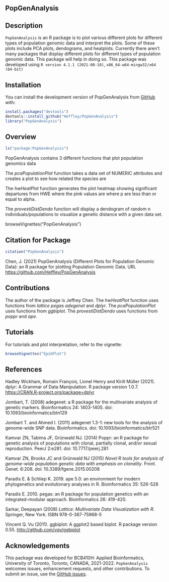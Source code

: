 
## PopGenAnalysis

<!-- badges: start -->
<!-- badges: end -->

## Description

`PopGenAnalysis` is an R package is to plot various different plots for
different types of population genomic data and interpret the plots. Some
of these plots include PCA plots, dendograms, and heatplots. Currently
there aren’t many packages that display different plots for different
types of population genomic data. This package will help in doing so.
This package was developed using `R version 4.1.1 (2021-08-10)`,
`x86_64-w64-mingw32/x64 (64-bit)`

## Installation

You can install the development version of PopGenAnalysis from
[GitHub](https://github.com/) with:

``` r
install.packages("devtools")
devtools::install_github("Heffley/PopGenAnalysis")
library("PopGenAnalysis")
```

## Overview

``` r
ls("package:PopGenAnalysis")
```

PopGenAnalysis contains 3 different functions that plot population
genomics data

The *pcaPopulationPlot* function takes a data set of NUMERIC attributes
and creates a plot to see how related the species are

The *hwHeatPlot* function generates the plot heatmap showing significant
departures from HWE where the pink values are where p are less than or
equal to alpha.

The *provestiDistDendo* function will display a dendogram of random n
individuals/populations to visualize a genetic distance with a given
data set.

browseVignettes(“PopGenAnalysis”)

## Citation for Package

``` r
citation("PopGenAnalysis")
```

Chen, J. (2021) PopGenAnalysis (Different Plots for Population Genomic
Data): an R package for plotting Population Genomic Data. URL
<https://github.com/Heffley/PopGenAnalysis>

## Contributions

The author of the package is Jeffrey Chen. The *hwHeatPlot* function
uses functions from *lattice* *pegas* *adegenet* and *dplyr*. The
*pcaPopulationPlot* uses functions from *ggbiplot*. The
*provestiDistDendo* uses functions from *poppr* and *ape*.

## Tutorials

For tutorials and plot interpretation, refer to the vignette:

``` r
browseVignettes("EpiGPlot")
```

## References

Hadley Wickham, Romain François, Lionel Henry and Kirill Müller (2021).
dplyr: A Grammar of Data Manipulation. R package version 1.0.7.
<https://CRAN.R-project.org/package=dplyr>

Jombart, T. (2008) adegenet: a R package for the multivariate analysis
of genetic markers. Bioinformatics 24: 1403-1405. doi:
10.1093/bioinformatics/btn129

Jombart T. and Ahmed I. (2011) adegenet 1.3-1: new tools for the
analysis of genome-wide SNP data. Bioinformatics. doi:
10.1093/bioinformatics/btr521

Kamvar ZN, Tabima JF, Grünwald NJ. (2014) Poppr: an R package for
genetic analysis of populations with clonal, partially clonal, and/or
sexual reproduction. PeerJ 2:e281. doi: 10.7717/peerj.281

Kamvar ZN, Brooks JC and Grünwald NJ (2015) *Novel R tools for analysis
of genome-wide population genetic data with emphasis on clonality*.
Front. Genet. 6:208. doi: 10.3389/fgene.2015.00208

Paradis E. & Schliep K. 2019. ape 5.0: an environment for modern
phylogenetics and evolutionary analyses in R. Bioinformatics 35: 526-528

Paradis E. 2010. pegas: an R package for population genetics with an
integrated-modular approach. Bioinformatics 26: 419-420.

Sarkar, Deepayan (2008) *Lattice: Multivariate Data Visualization with
R*. Springer, New York. ISBN 978-0-387-75968-5

Vincent Q. Vu (2011). ggbiplot: A ggplot2 based biplot. R package
version 0.55. <http://github.com/vqv/ggbiplot>

## Acknowledgements

This package was developed for BCB410H: Applied Bioinformatics,
University of Toronto, Toronto, CANADA, 2021-2022. `PopGenAnalysis`
welcomes issues, enhancement requests, and other contributions. To
submit an issue, use the [GitHub
issues](https://github.com/Heffley/PopGenAnalysis/issues).
